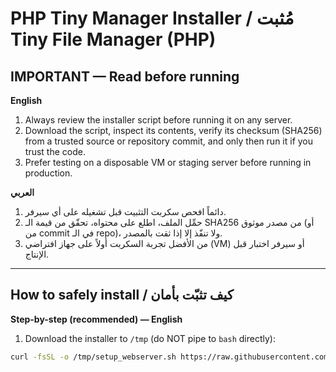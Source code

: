 # PHP Tiny Manager Installer / مُثبت Tiny File Manager (PHP)

## IMPORTANT — Read before running
**English**
1. Always review the installer script before running it on any server.  
2. Download the script, inspect its contents, verify its checksum (SHA256) from a trusted source or repository commit, and only then run it if you trust the code.  
3. Prefer testing on a disposable VM or staging server before running in production.

**العربي**
1. دائماً افحص سكربت التثبيت قبل تشغيله على أي سيرفر.  
2. حمِّل الملف، اطلع على محتواه، تحقّق من قيمة الـ SHA256 من مصدر موثوق (أو من commit في الـ repo)، ولا تنفّذ إلا إذا ثقت بالمصدر.  
3. من الأفضل تجربة السكربت أولاً على جهاز افتراضي (VM) أو سيرفر اختبار قبل الإنتاج.

---

## How to safely install / كيف تثبّت بأمان

**Step-by-step (recommended) — English**

1. Download the installer to `/tmp` (do NOT pipe to `bash` directly):
```bash
curl -fsSL -o /tmp/setup_webserver.sh https://raw.githubusercontent.com/xXstrem/install-php-tiny/main/setup_webserver.sh
